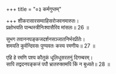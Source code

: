 +++
title = "०३ कर्मगुप्तम्"

+++
शीकरासारसम्वाहिसरोजवनमारुतः।  
प्रक्षोभयति पान्थस्त्रीनिःश्वासैरिव मांसलः॥ 26 ॥  

[^26]: पान्थस्त्रीनिःश्वासैर्मासलः पुष्ट इवेत्युत्प्रेक्षा. शीकरासारसंवाहिजवनः मारुतो वेगवान्वायुः 'सरः’ प्रक्षोभयति.
 
सुभग तवाननपङ्कजदर्शनसञ्जातनिर्भरप्रीतेः।  
शमयति कुर्वन्दिवसः पुण्यवतः कस्य रमणीयः॥ 27 ॥  

[^27]: दिवसः 'शं’ सुखं कुर्वन् अयति गच्छति.
 
एहि हे रमणि पश्य कौतुकं धूलिधूसरतनुं दिगम्बरम्।  
सापि तद्वदनपङ्कजं पपौ भ्रातरुक्तमपि किं न बुध्यते॥ 28 ॥  

[^28]: हे रमणि, एहि कौ पृथिव्यां 'तुकं’ बालकं धूलिधूसरतनुं दिगम्बरं पश्य.

